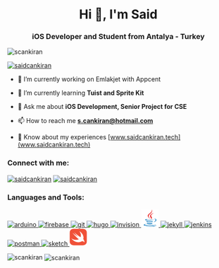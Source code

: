 
<h1 align="center">Hi 👋, I'm Said</h1>  
<h3 align="center">iOS Developer and Student from Antalya - Turkey</h3>  
  
<p align="left"> <img src="https://komarev.com/ghpvc/?username=scankiran&label=Profile%20views&color=0e75b6&style=flat" alt="scankiran" /> </p>  
  
<p align="left"> <a href="https://twitter.com/saidcankiran" target="blank"><img src="https://img.shields.io/twitter/follow/saidcankiran?logo=twitter&style=for-the-badge" alt="saidcankiran" /></a> </p>  
  
- 🔭 I’m currently working on Emlakjet with Appcent
  
- 🌱 I’m currently learning **Tuist and Sprite Kit**  
  
- 💬 Ask me about **iOS Development, Senior Project for CSE**  
  
- 📫 How to reach me **s.cankiran@hotmail.com**  
  
- 📄 Know about my experiences [www.saidcankiran.tech](www.saidcankiran.tech)  
  
<h3 align="left">Connect with me:</h3>  
<p align="left">  
<a href="https://twitter.com/saidcankiran" target="blank"><img align="center" src="https://raw.githubusercontent.com/rahuldkjain/github-profile-readme-generator/master/src/images/icons/Social/twitter.svg" alt="saidcankiran" height="30" width="40" /></a>  
<a href="https://linkedin.com/in/saidcankiran" target="blank"><img align="center" src="https://raw.githubusercontent.com/rahuldkjain/github-profile-readme-generator/master/src/images/icons/Social/linked-in-alt.svg" alt="saidcankiran" height="30" width="40" /></a>  
</p>  
  
<h3 align="left">Languages and Tools:</h3>  
<p align="left"> <a href="https://www.arduino.cc/" target="_blank" rel="noreferrer"> <img src="https://cdn.worldvectorlogo.com/logos/arduino-1.svg" alt="arduino" width="40" height="40"/> </a> <a href="https://firebase.google.com/" target="_blank" rel="noreferrer"> <img src="https://www.vectorlogo.zone/logos/firebase/firebase-icon.svg" alt="firebase" width="40" height="40"/> </a> <a href="https://git-scm.com/" target="_blank" rel="noreferrer"> <img src="https://www.vectorlogo.zone/logos/git-scm/git-scm-icon.svg" alt="git" width="40" height="40"/> </a> <a href="https://gohugo.io/" target="_blank" rel="noreferrer"> <img src="https://api.iconify.design/logos-hugo.svg" alt="hugo" width="40" height="40"/> </a> <a href="https://www.invisionapp.com/" target="_blank" rel="noreferrer"> <img src="https://www.vectorlogo.zone/logos/invisionapp/invisionapp-icon.svg" alt="invision" width="40" height="40"/> </a> <a href="https://www.java.com" target="_blank" rel="noreferrer"> <img src="https://raw.githubusercontent.com/devicons/devicon/master/icons/java/java-original.svg" alt="java" width="40" height="40"/> </a> <a href="https://jekyllrb.com/" target="_blank" rel="noreferrer"> <img src="https://www.vectorlogo.zone/logos/jekyllrb/jekyllrb-icon.svg" alt="jekyll" width="40" height="40"/> </a> <a href="https://www.jenkins.io" target="_blank" rel="noreferrer"> <img src="https://www.vectorlogo.zone/logos/jenkins/jenkins-icon.svg" alt="jenkins" width="40" height="40"/> </a> <a href="https://postman.com" target="_blank" rel="noreferrer"> <img src="https://www.vectorlogo.zone/logos/getpostman/getpostman-icon.svg" alt="postman" width="40" height="40"/> </a> <a href="https://www.sketch.com/" target="_blank" rel="noreferrer"> <img src="https://www.vectorlogo.zone/logos/sketchapp/sketchapp-icon.svg" alt="sketch" width="40" height="40"/> </a> <a href="https://developer.apple.com/swift/" target="_blank" rel="noreferrer"> <img src="https://raw.githubusercontent.com/devicons/devicon/master/icons/swift/swift-original.svg" alt="swift" width="40" height="40"/> </a> </p>  
  
<p><img align="left" src="https://github-readme-stats.vercel.app/api/top-langs?username=scankiran&show_icons=true&locale=en&layout=compact" alt="scankiran" /></p>  
  
<p>&nbsp;<img align="center" src="https://github-readme-stats.vercel.app/api?username=scankiran&show_icons=true&locale=en" alt="scankiran" /></p>
